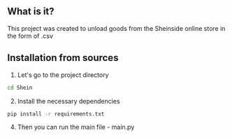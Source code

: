 ## What is it?

This project was created to unload goods from the Sheinside online store in the form of .csv

## Installation from sources

1) Let's go to the project directory

```sh
cd Shein
```

2) Install the necessary dependencies

```sh
pip install -r requirements.txt
```

4) Then you can run the main file - main.py

